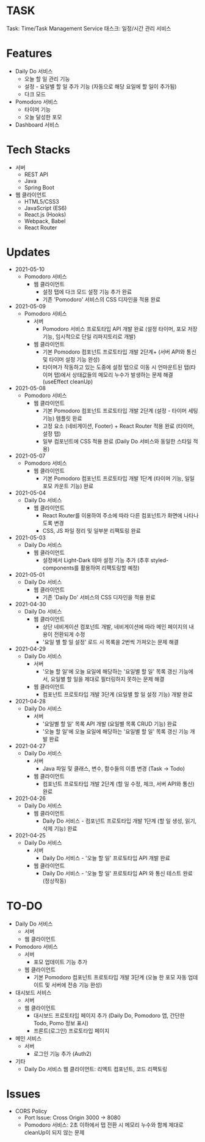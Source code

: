 # TASK
Task: Time/Task Management Service
태스크: 일정/시간 관리 서비스

# Features
+ Daily Do 서비스
    + 오늘 할 일 관리 기능
    + 설정 - 요일별 할 일 추가 기능 (자동으로 해당 요일에 할 일이 추가됨)
    + 다크 모드
+ Pomodoro 서비스
    + 타이머 기능
    + 오늘 달성한 포모
+ Dashboard 서비스

# Tech Stacks
+ 서버
    + REST API
    + Java
    + Spring Boot
+ 웹 클라이언트
    + HTML5/CSS3
    + JavaScript (ES6)
    + React.js (Hooks)
    + Webpack, Babel
    + React Router
    
# Updates
+ 2021-05-10
    + Pomodoro 서비스
        + 웹 클라이언트
            + 설정 탭에 다크 모드 설정 기능 추가 완료
            + 기존 'Pomodoro' 서비스의 CSS 디자인을 적용 완료
+ 2021-05-09
    + Pomodoro 서비스
        + 서버
            + Pomodoro 서비스 프로토타입 API 개발 완료 (설정 타이머, 포모 저장 기능, 임시적으로 단일 리파지토리로 개발)
        + 웹 클라이언트
            + 기본 Pomodoro 컴포넌트 프로토타입 개발 2단계+ (서버 API와 통신 및 타이머 설정 기능 완성)
            + 타이머가 작동하고 있는 도중에 설정 탭으로 이동 시 언마운트된 탭(타이머 탭)에서 상태값들의 메모리 누수가 발생하는 문제 해결 (useEffect cleanUp)
+ 2021-05-08
    + Pomodoro 서비스
        + 웹 클라이언트
            + 기본 Pomodoro 컴포넌트 프로토타입 개발 2단계 (설정 - 타이머 세팅 기능) 템플릿 완료
            + 고정 요소 (네비게이션, Footer) + React Router 적용 완료 (타이머, 설정 탭)
            + 일부 컴포넌트에 CSS 적용 완료 (Daily Do 서비스와 동일한 스타일 적용)
+ 2021-05-07
    + Pomodoro 서비스
        + 웹 클라이언트
            + 기본 Pomodoro 컴포넌트 프로토타입 개발 1단계 (타이머 기능, 일일 포모 카운트 기능) 완료
+ 2021-05-04
    + Daily Do 서비스
        + 웹 클라이언트
            + React Router를 이용하여 주소에 따라 다른 컴포넌트가 화면에 나타나도록 변경
            + CSS, JS 파일 정리 및 일부분 리팩토링 완료
+ 2021-05-03
    + Daily Do 서비스
        + 웹 클라이언트
            + 설정에서 Light-Dark 테마 설정 기능 추가 (추후 styled-components를 활용하여 리팩토링할 예정)
+ 2021-05-01
    + Daily Do 서비스
        + 웹 클라이언트
            + 기존 'Daily Do' 서비스의 CSS 디자인을 적용 완료
+ 2021-04-30
    + Daily Do 서비스
        + 웹 클라이언트
            + 상단 네비게이션 컴포넌트 개발, 네비게이션에 따라 메인 페이지의 내용이 전환되게 수정
            + '요일 별 할 일 설정' 로드 시 목록을 2번씩 가져오는 문제 해결
+ 2021-04-29
    + Daily Do 서비스
        + 서버
            + '오늘 할 일'에 오늘 요일에 해당하는 '요일별 할 일' 목록 갱신 기능에서, 요일별 할 일을 제대로 필터링하지 못하는 문제 해결
        + 웹 클라이언트
            + 컴포넌트 프로토타입 개발 3단계 (요일별 할 일 설정 기능) 개발 완료
+ 2021-04-28
    + Daily Do 서비스
        + 서버
            + '요일별 할 일' 목록 API 개발 (요일별 목록 CRUD 기능) 완료
            + '오늘 할 일'에 오늘 요일에 해당하는 '요일별 할 일' 목록 갱신 기능 개발 완료
+ 2021-04-27
    + Daily Do 서비스
        + 서버
            + Java 파일 및 클래스, 변수, 함수들의 이름 변경 (Task -> Todo)
        + 웹 클라이언트
            + 컴포넌트 프로토타입 개발 2단계 (할 일 수정, 체크, 서버 API와 통신) 완료
+ 2021-04-26
    + Daily Do 서비스
        + 웹 클라이언트
            + Daily Do 서비스 - 컴포넌트 프로토타입 개발 1단계 (할 일 생성, 읽기, 삭제 기능) 완료
+ 2021-04-25
    + Daily Do 서비스
        + 서버
            + Daily Do 서비스 - '오늘 할 일' 프로토타입 API 개발 완료
        + 웹 클라이언트
            + Daily Do 서비스 - '오늘 할 일' 프로토타입 API 와 통신 테스트 완료 (정상작동)

# TO-DO
+ Daily Do 서비스
    + 서버
    + 웹 클라이언트
+ Pomodoro 서비스
    + 서버
        + 포모 업데이트 기능 추가 
    + 웹 클라이언트
        + 기본 Pomodoro 컴포넌트 프로토타입 개발 3단계 (오늘 한 포모 자동 업데이트 및 서버에 전송 기능 완성)
+ 대시보드 서비스
    + 서버
    + 웹 클라이언트
        + 대시보드 프로토타입 페이지 추가 (Daily Do, Pomodoro 앱, 간단한 Todo, 
        Pomo 정보 표시)
        + 프론트(로그인) 프로토타입 페이지 
+ 메인 서비스
    + 서버
        + 로그인 기능 추가 (Auth2)
+ 기타
    + Daily Do 서비스 웹 클라이언트: 리액트 컴포넌트, 코드 리팩토링

# Issues
+ CORS Policy
    + Port Issue: Cross Origin 3000 -> 8080
    + Pomodoro 서비스: 2초 이하에서 탭 전환 시 메모리 누수와 함께 제대로 cleanUp이 되지 않는 문제